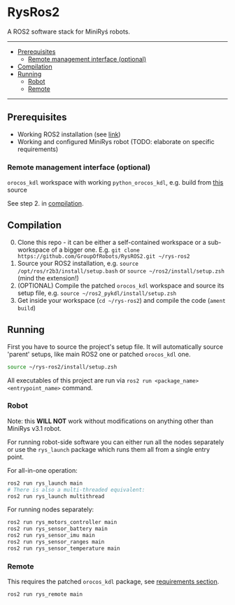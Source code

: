 # RysRos2
A ROS2 software stack for MiniRyś robots.

---
<!-- MarkdownTOC -->

- [Prerequisites](#prerequisites)
	- [Remote management interface \(optional\)](#remote-management-interface-optional)
- [Compilation](#compilation)
- [Running](#running)
	- [Robot](#robot)
	- [Remote](#remote)

<!-- /MarkdownTOC -->

---
## Prerequisites
* Working ROS2 installation (see [link](https://github.com/ros2/ros2/wiki/Installation))
* Working and configured MiniRys robot (TODO: elaborate on specific requirements)

### Remote management interface (optional)
`orocos_kdl` workspace with working `python_orocos_kdl`, e.g. build from [this](https://github.com/mjbogusz/orocos_kinematics_dynamics) source

See step 2. in [compilation](#compilation).

## Compilation
0. Clone this repo - it can be either a self-contained workspace or a sub-workspace of a bigger one. E.g. `git clone https://github.com/GroupOfRobots/RysROS2.git ~/rys-ros2`
1. Source your ROS2 installation, e.g. `source /opt/ros/r2b3/install/setup.bash` or `source ~/ros2/install/setup.zsh` (mind the extension!)
2. (OPTIONAL) Compile the patched `orocos_kdl` workspace and source its setup file, e.g. `source ~/ros2_pykdl/install/setup.zsh`
3. Get inside your workspace (`cd ~/rys-ros2`) and compile the code (`ament build`)

## Running
First you have to source the project's setup file. It will automatically source 'parent' setups, like main ROS2 one or patched `orocos_kdl` one.

```sh
source ~/rys-ros2/install/setup.zsh
```

All executables of this project are run via `ros2 run <package_name> <entrypoint_name>` command.

### Robot
Note: this __WILL NOT__ work without modifications on anything other than MiniRys v3.1 robot.

For running robot-side software you can either run all the nodes separately or use the `rys_launch` package which runs them all from a single entry point.

For all-in-one operation:
```sh
ros2 run rys_launch main
# There is also a multi-threaded equivalent:
ros2 run rys_launch multithread
```

For running nodes separately:
```sh
ros2 run rys_motors_controller main
ros2 run rys_sensor_battery main
ros2 run rys_sensor_imu main
ros2 run rys_sensor_ranges main
ros2 run rys_sensor_temperature main
```

### Remote
This requires the patched `orocos_kdl` package, see [requirements section](#remote-management-interface-optional).

```sh
ros2 run rys_remote main
```
